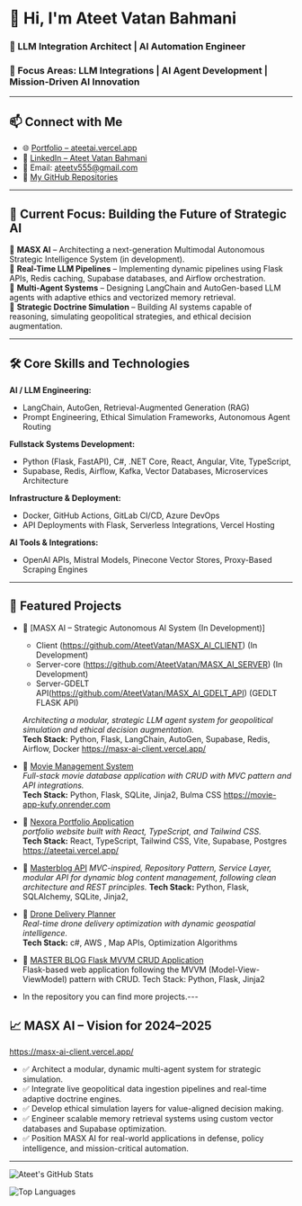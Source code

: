 # 👋 Hi, I'm Ateet Vatan Bahmani

### 🧠 LLM Integration Architect | AI Automation Engineer
### 🎯 Focus Areas: LLM Integrations | AI Agent Development | Mission-Driven AI Innovation

---

## 📫 Connect with Me

- 🌐 [Portfolio – ateetai.vercel.app](https://ateetai.vercel.app)
- 🔗 [LinkedIn – Ateet Vatan Bahmani](https://www.linkedin.com/in/ateet-vatan-bahmani)
- 📧 Email: ateetv555@gmail.com
- 📂 [My GitHub Repositories](https://github.com/AteetVatan?tab=repositories)

---

## 🚀 Current Focus: Building the Future of Strategic AI

🔹 **MASX AI** – Architecting a next-generation Multimodal Autonomous Strategic Intelligence System (in development).  
🔹 **Real-Time LLM Pipelines** – Implementing dynamic pipelines using Flask APIs, Redis caching, Supabase databases, and Airflow orchestration.  
🔹 **Multi-Agent Systems** – Designing LangChain and AutoGen-based LLM agents with adaptive ethics and vectorized memory retrieval.  
🔹 **Strategic Doctrine Simulation** – Building AI systems capable of reasoning, simulating geopolitical strategies, and ethical decision augmentation.

---

## 🛠️ Core Skills and Technologies

**AI / LLM Engineering:**  
- LangChain, AutoGen, Retrieval-Augmented Generation (RAG)  
- Prompt Engineering, Ethical Simulation Frameworks, Autonomous Agent Routing

**Fullstack Systems Development:**  
- Python (Flask, FastAPI), C#, .NET Core, React, Angular, Vite, TypeScript, 
- Supabase, Redis, Airflow, Kafka, Vector Databases, Microservices Architecture

**Infrastructure & Deployment:**  
- Docker, GitHub Actions, GitLab CI/CD, Azure DevOps  
- API Deployments with Flask, Serverless Integrations, Vercel Hosting

**AI Tools & Integrations:**  
- OpenAI APIs, Mistral Models, Pinecone Vector Stores, Proxy-Based Scraping Engines

---
## 🌟 Featured Projects

- 🚀 [MASX AI – Strategic Autonomous AI System (In Development)]
  - Client (https://github.com/AteetVatan/MASX_AI_CLIENT) (In Development)
  - Server-core (https://github.com/AteetVatan/MASX_AI_SERVER) (In Development)
  - Server-GDELT API(https://github.com/AteetVatan/MASX_AI_GDELT_API) (GEDLT FLASK API)
    
  *Architecting a modular, strategic LLM agent system for geopolitical simulation and ethical decision augmentation.*  
  **Tech Stack:** Python, Flask, LangChain, AutoGen, Supabase, Redis, Airflow, Docker
  https://masx-ai-client.vercel.app/

- 🚀 [Movie Management System](https://github.com/AteetVatan/Movie_Project)  
  *Full-stack movie database application with CRUD with MVC pattern and API integrations.*  
  **Tech Stack:** Python, Flask, SQLite, Jinja2, Bulma CSS
  https://movie-app-kufy.onrender.com

- 🚀 [Nexora Portfolio Application](https://github.com/AteetVatan/Ateet_Portfolio_APP_Nexora)  
  *portfolio website built with React, TypeScript, and Tailwind CSS.*  
  **Tech Stack:** React, TypeScript, Tailwind CSS, Vite, Supabase, Postgres
  https://ateetai.vercel.app/
    
- 🚀 [Masterblog API](https://github.com/AteetVatan/Masterblog_API) 
  *MVC-inspired, Repository Pattern, Service Layer, modular API for dynamic blog content management, following clean architecture and REST principles.*
  **Tech Stack:** Python, Flask, SQLAlchemy, SQLite, Jinja2,
    
- 🚀 [Drone Delivery Planner](https://github.com/AteetVatan/DroneDeliveryPlanner)  
  *Real-time drone delivery optimization with dynamic geospatial intelligence.*  
  **Tech Stack:** c#, AWS , Map APIs, Optimization Algorithms
  
- 🚀 [MASTER BLOG Flask MVVM CRUD Application](https://github.com/AteetVatan/Masterblog)  
  Flask-based web application following the MVVM (Model-View-ViewModel) pattern with CRUD.
  Tech Stack: Python, Flask, Jinja2

- In the repository you can find more projects.---

## 📈 MASX AI – Vision for 2024–2025

https://masx-ai-client.vercel.app/
- ✅ Architect a modular, dynamic multi-agent system for strategic simulation.  
- ✅ Integrate live geopolitical data ingestion pipelines and real-time adaptive doctrine engines.  
- ✅ Develop ethical simulation layers for value-aligned decision making.  
- ✅ Engineer scalable memory retrieval systems using custom vector databases and Supabase optimization.  
- ✅ Position MASX AI for real-world applications in defense, policy intelligence, and mission-critical automation.

---

![Ateet's GitHub Stats](https://github-readme-stats.vercel.app/api?username=AteetVatan&show_icons=true&theme=radical)

![Top Languages](https://github-readme-stats.vercel.app/api/top-langs/?username=AteetVatan&layout=compact&theme=radical)
